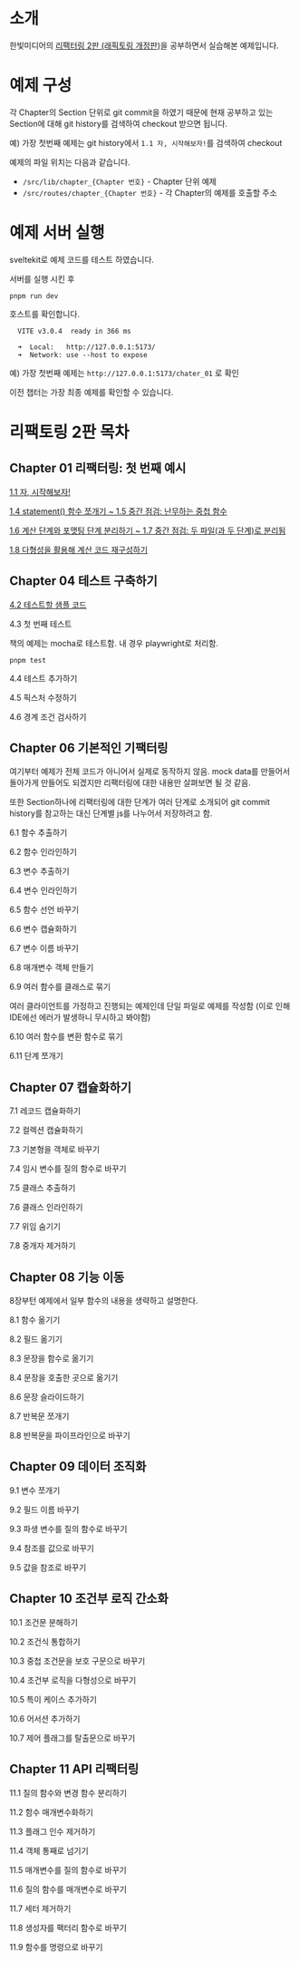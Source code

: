 # 소개

한빛미디어의 [리팩터링 2판 (래픽토링 개정판)](https://www.hanbit.co.kr/store/books/look.php?p_code=B6952616555)을 공부하면서 실습해본 예제입니다.

# 예제 구성

각 Chapter의 Section 단위로 git commit을 하였기 때문에 현재 공부하고 있는 Section에 대해 git history를 검색하여 checkout 받으면 됩니다.

예) 가장 첫번째 예제는 git history에서 `1.1 자, 시작해보자!`를 검색하여 checkout 

예제의 파일 위치는 다음과 같습니다.

- `/src/lib/chapter_{Chapter 번호}` - Chapter 단위 예제
- `/src/routes/chapter_{Chapter 번호}` - 각 Chapter의 예제를 호출할 주소

# 예제 서버 실행

sveltekit로 예제 코드를 테스트 하였습니다.

서버를 실행 시킨 후 

```
pnpm run dev
```

호스트를 확인합니다.

```
  VITE v3.0.4  ready in 366 ms

  ➜  Local:   http://127.0.0.1:5173/
  ➜  Network: use --host to expose
```

예) 가장 첫번째 예제는 `http://127.0.0.1:5173/chater_01` 로 확인



이전 챕터는 가장 최종 예제를 확인할 수 있습니다.

# 리팩토링 2판 목차

## Chapter 01 리팩터링: 첫 번째 예시

[1.1 자, 시작해보자!](http://127.0.0.1:5173/chapter_01)

[1.4 statement() 함수 쪼개기 ~ 1.5 중간 점검: 난무하는 중첩 함수](http://127.0.0.1:5173/chapter_01)

[1.6 계산 단계와 포맷팅 단계 분리하기 ~ 1.7 중간 점검: 두 파일(과 두 단계)로 분리됨](http://127.0.0.1:5173/chapter_01)

[1.8 다형성을 활용해 계산 코드 재구성하기](http://127.0.0.1:5173/chapter_01)

## Chapter 04 테스트 구축하기

[4.2 테스트할 샘플 코드](http://127.0.0.1:5173/chapter_04)

4.3 첫 번째 테스트

책의 예제는 mocha로 테스트함.
내 경우 playwright로 처리함.

```
pnpm test
```

4.4 테스트 추가하기

4.5 픽스처 수정하기

4.6 경계 조건 검사하기

## Chapter 06 기본적인 기팩터링

여기부터 예제가 전체 코드가 아니어서 실제로 동작하지 않음.
mock data를 만들어서 돌아가게 만들어도 되겠지만 리팩터링에 대한 내용만 살펴보면 될 것 같음.

또한 Section하나에 리팩터링에 대한 단계가 여러 단계로 소개되어 git commit history를 참고하는 대신 단계별 js를 나누어서 저장하려고 함.

6.1 함수 추출하기

6.2 함수 인라인하기

6.3 변수 추출하기

6.4 변수 인라인하기

6.5 함수 선언 바꾸기

6.6 변수 캡슐화하기

6.7 변수 이름 바꾸기

6.8 매개변수 객체 만들기

6.9 여러 함수를 클래스로 묶기

여러 클라이언트를 가정하고 진행되는 예제인데 단일 파일로 예제를 작성함 (이로 인해 IDE에선 에러가 발생하니 무시하고 봐야함)

6.10 여러 함수를 변환 함수로 묶기

6.11 단계 쪼개기

## Chapter 07 캡슐화하기

7.1 레코드 캡슐화하기

7.2 컬렉션 캡슐화하기

7.3 기본형을 객체로 바꾸기

7.4 임시 변수를 질의 함수로 바꾸기

7.5 클래스 추출하기

7.6 클래스 인라인하기

7.7 위임 숨기기

7.8 중개자 제거하기

## Chapter 08 기능 이동

8장부턴 예제에서 일부 함수의 내용을 생략하고 설명한다.

8.1 함수 옮기기

8.2 필드 옮기기

8.3 문장을 함수로 옮기기

8.4 문장을 호출한 곳으로 옮기기

8.6 문장 슬라이드하기

8.7 반복문 쪼개기

8.8 반복문을 파이프라인으로 바꾸기

## Chapter 09 데이터 조직화

9.1 변수 쪼개기

9.2 필드 이름 바꾸기

9.3 파생 변수를 질의 함수로 바꾸기

9.4 참조를 값으로 바꾸기

9.5 값을 참조로 바꾸기

## Chapter 10 조건부 로직 간소화

10.1 조건문 분해하기

10.2 조건식 통합하기

10.3 중첩 조건문을 보호 구문으로 바꾸기

10.4 조건부 로직을 다형성으로 바꾸기

10.5 특이 케이스 추가하기

10.6 어서션 추가하기

10.7 제어 플래그를 탈출문으로 바꾸기

## Chapter 11 API 리팩터링

11.1 질의 함수와 변경 함수 분리하기

11.2 함수 매개변수화하기

11.3 플래그 인수 제거하기

11.4 객체 통째로 넘기기

11.5 매개변수를 질의 함수로 바꾸기

11.6 질의 함수를 매개변수로 바꾸기

11.7 세터 제거하기

11.8 생성자를 팩터리 함수로 바꾸기

11.9 함수를 명령으로 바꾸기